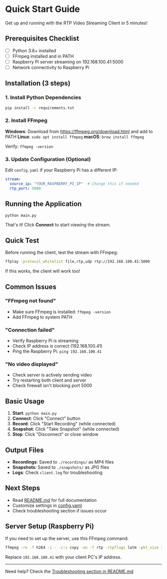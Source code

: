 # Quick Start Guide

Get up and running with the RTP Video Streaming Client in 5 minutes!

## Prerequisites Checklist

- [ ] Python 3.8+ installed
- [ ] FFmpeg installed and in PATH
- [ ] Raspberry Pi server streaming on 192.168.100.41:5000
- [ ] Network connectivity to Raspberry Pi

## Installation (3 steps)

### 1. Install Python Dependencies

```bash
pip install -r requirements.txt
```

### 2. Install FFmpeg

**Windows**: Download from https://ffmpeg.org/download.html and add to PATH
**Linux**: `sudo apt install ffmpeg`
**macOS**: `brew install ffmpeg`

Verify: `ffmpeg -version`

### 3. Update Configuration (Optional)

Edit `config.yaml` if your Raspberry Pi has a different IP:

```yaml
stream:
  source_ip: "YOUR_RASPBERRY_PI_IP"  # Change this if needed
  rtp_port: 5000
```

## Running the Application

```bash
python main.py
```

That's it! Click **Connect** to start viewing the stream.

## Quick Test

Before running the client, test the stream with FFmpeg:

```bash
ffplay -protocol_whitelist file,rtp,udp rtp://192.168.100.41:5000
```

If this works, the client will work too!

## Common Issues

### "FFmpeg not found"
- Make sure FFmpeg is installed: `ffmpeg -version`
- Add FFmpeg to system PATH

### "Connection failed"
- Verify Raspberry Pi is streaming
- Check IP address is correct (192.168.100.41)
- Ping the Raspberry Pi: `ping 192.168.100.41`

### "No video displayed"
- Check server is actively sending video
- Try restarting both client and server
- Check firewall isn't blocking port 5000

## Basic Usage

1. **Start**: `python main.py`
2. **Connect**: Click "Connect" button
3. **Record**: Click "Start Recording" (while connected)
4. **Snapshot**: Click "Take Snapshot" (while connected)
5. **Stop**: Click "Disconnect" or close window

## Output Files

- **Recordings**: Saved to `./recordings/` as MP4 files
- **Snapshots**: Saved to `./snapshots/` as JPG files
- **Logs**: Check `client.log` for troubleshooting

## Next Steps

- Read [README.md](README.md) for full documentation
- Customize settings in [config.yaml](config.yaml)
- Check troubleshooting section if issues occur

## Server Setup (Raspberry Pi)

If you need to set up the server, use this FFmpeg command:

```bash
ffmpeg -re -f h264 -i - -c:v copy -an -f rtp -rtpflags latm -pkt_size 1200 -sdp_file /tmp/stream.sdp rtp://192.168.100.41:5000
```

Replace `192.168.100.41` with your client PC's IP address.

---

Need help? Check the [Troubleshooting section in README.md](README.md#troubleshooting)
